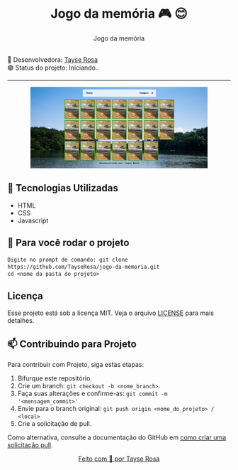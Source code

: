 <h1 align="center"> Jogo da memória  🎮 😊 </h1>

<p align="center">Jogo da memória </p>

<br>
🚀 Desenvolvedora:
<a href="https://www.tayserosa.com">
Tayse Rosa
</a>
<br>
🟢 Status do projeto: Iniciando..

---
<p align="center">
  <img src="readme01.png" width="400">
</p>


## 🚀 Tecnologias Utilizadas
<ul>
    <li>HTML</li>
    <li>CSS</li>
    <li>Javascript</li>
</ul>


## 🚀 Para você rodar o projeto
```
Digite no prompt de comando: git clone https://github.com/TayseRosa/jogo-da-memoria.git
cd <nome da pasta do projeto>

```

## Licença
Esse projeto está sob a licença MIT. Veja o arquivo [LICENSE](LICENSE.md) para mais detalhes.


## 📫 Contribuindo para Projeto

Para contribuir com Projeto, siga estas etapas:

1. Bifurque este repositório.
2. Crie um branch: `git checkout -b <nome_branch>`.
3. Faça suas alterações e confirme-as: `git commit -m '<mensagem_commit>'`
4. Envie para o branch original: `git push origin <nome_do_projeto> / <local>`
5. Crie a solicitação de pull.

Como alternativa, consulte a documentação do GitHub em [como criar uma solicitação pull](https://help.github.com/en/github/collaborating-with-issues-and-pull-requests/creating-a-pull-request).


<a href="https://www.tayserosa.com">
<p align="center">Feito com 💜 por Tayse Rosa</p>
</a>
